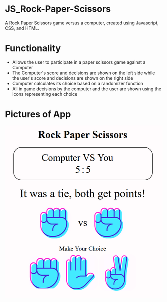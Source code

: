 # JS_Rock-Paper-Scissors
A Rock Paper Scissors game versus a computer, created using Javascript, CSS, and HTML.

# Functionality
- Allows the user to participate in a paper scissors game against a Computer
- The Computer's score and decisions are shown on the left side while the user's score and decisions are shown on the right side
- Computer calculates its choice based on a randomizer function
- All in game decisions by the computer and the user are shown using the icons representing each choice

# Pictures of App
![Preview](icons/preview.png)
